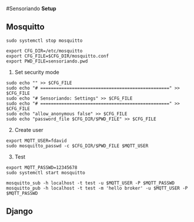 #Sensoriando
**Setup**

## Mosquitto
```console
sudo systemctl stop mosquitto

export CFG_DIR=/etc/mosquitto
export CFG_FILE=$CFG_DIR/mosquitto.conf
export PWD_FILE=sensoriando.pwd
```

1. Set security mode
```console
sudo echo "" >> $CFG_FILE
sudo echo "# =================================================" >> $CFG_FILE
sudo echo "# Sensoriando: Settings" >> $CFG_FILE
sudo echo "# =================================================" >> $CFG_FILE
sudo echo "allow_anonymous false" >> $CFG_FILE
sudo echo "password_file $CFG_DIR/$PWD_FILE" >> $CFG_FILE
```

2. Create user
```console
export MQTT_USER=fdavid
sudo mosquitto_passwd -c $CFG_DIR/$PWD_FILE $MQTT_USER
```

3. Test
```console
export MQTT_PASSWD=12345678 
sudo systemctl start mosquitto

mosquitto_sub -h localhost -t test -u $MQTT_USER -P $MQTT_PASSWD
mosquitto_pub -h localhost -t test -m 'hello broker' -u $MQTT_USER -P $MQTT_PASSWD
```

## Django
```console

```
